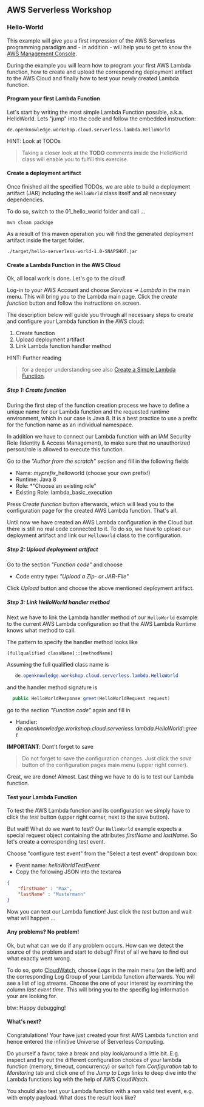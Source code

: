 ## AWS Serverless Workshop
### Hello-World   

This example will give you a first impression of the AWS Serverless 
programming paradigm and - in addition - will help you to get to know the [AWS Management Console](https://aws.amazon.com/de/console/).

During the example you will learn how to program your first AWS Lambda function, how to create and upload the corresponding deployment artifact to the AWS Cloud and finally how to test your newly created Lambda  function. 

#### Program your first Lambda Function

Let's start by writing the most simple Lambda Function possible, a.k.a. HelloWorld. Lets "jump" into the code and follow the embedded instruction: 

    de.openknowledge.workshop.cloud.serverless.lambda.HelloWorld

HINT: Look at TODOs 
> Taking a closer look at the **TODO** comments inside the HelloWorld class will enable you to fulfill this exercise.   

#### Create a deployment artifact

Once finished all the specified TODOs, we are able to build a deployment artifact (JAR) including the `HelloWorld` class itself and all necessary dependencies. 

To do so, switch to the 01\_hello\_world folder and call ... 

    mvn clean package 
  
As a result of this maven operation you will find the generated deployment artifact inside the target folder. 

    ./target/hello-serverless-world-1.0-SNAPSHOT.jar
    
#### Create a Lambda Function in the AWS Cloud   

Ok, all local work is done. Let's go to the cloud!

Log-in to your AWS Account and choose *Services -> Lambda* in the main menu. This will bring you to the Lambda main page. Click the *create function* button and follow the instructions on screen.

The description below will guide you through all necessary steps to create and configure your Lambda function in the AWS cloud: 

1. Create function 
2. Upload deployment artifact
3. Link Lambda function handler method

HINT: Further reading
> for a deeper understanding see also [Create a Simple Lambda Function](https://docs.aws.amazon.com/lambda/latest/dg/get-started-create-function.html).

##### Step 1: Create function 

During the first step of the function creation process we have to define a unique name for our Lambda function  and the requested runtime environment, 
which in our case is Java 8. It is  a best practice to use a prefix for the function name as an individual namespace. 
 
In addition we have to connect our Lambda function with an IAM Security Role (Identity & Access Management), to make sure 
that no unauthorized person/role is allowed  to execute this function.    

Go to the  *"Author from the scratch"* section and fill in the following fields

* Name: *myprefix*\_helloworld (choose your own prefix!)
* Runtime: Java 8
* Role: *"Choose an existing role"
* Existing Role: lambda\_basic\_execution
 
Press *Create function* button afterwards, which will lead you to the configuration page for the created AWS Lambda function. That's all. 

Until now we have created an AWS Lambda configuration in the Cloud but there is still no real code connected to it. 
To do so, we have to upload our deployment artifact and link our `HelloWorld` class to the configuration.

##### Step 2: Upload deployment artifact 

Go to the section *"Function code"* and choose 

* Code entry type: *"Upload a Zip- or JAR-File"*

Click *Upload* button and choose the above mentioned deployment artifact.  


##### Step 3: Link HelloWorld handler method 

Next we have to link the Lambda handler method of our `HelloWorld` example to the current AWS Lambda configuration so that the AWS Lambda Runtime knows what method to call.

The pattern to specify the handler method looks like

    [fullqualified className]::[methodName]

Assuming the full qualified class name is

```java 
   de.openknowledge.workshop.cloud.serverless.lambda.HelloWorld
```
and the handler method signature is 

```java 
  public HelloWorldResponse greet(HelloWorldRequest request)
```

go to the section *"Function code"* again and fill in  
 
 * Handler: *de.openknowledge.workshop.cloud.serverless.lambda.HelloWorld::greet*   

**IMPORTANT**: Dont't forget to save 
> Do not forget to save the configuration changes. Just click the *save* button of the configuration pages main menu (upper right corner).  

Great, we are done! Almost. Last thing we have to do is to test our Lambda function.

#### Test your Lambda Function 

To test the AWS Lambda function and its configuration we simply have to click the *test* button (upper right corner, next to the save button).

But wait! What do we want to test? Our `HelloWorld` example expects a special request object containing the attributes *firstName* and *lastName*. So let's create a corresponding test event. 

Choose "configure test event" from the "Select a test event" dropdown box: 

 * Event name: *helloWorldTestEvent*
 * Copy the following JSON into the textarea

```json
{
    "firstName" : "Max", 
    "lastName" : "Mustermann"
}
```

Now you can test our Lambda function! Just click the *test* button and wait what will happen ... 

#### Any problems? No problem! 

Ok, but what can we do if any problem occurs. How can we detect the source of the problem and start to debug? First of all we have to find out what exactly went wrong. 

To do so, goto [CloudWatch](https://console.aws.amazon.com/cloudwatch/), choose *Logs* in the main menu (on the left) and the corresponding Log Group of your Lambda function afterwards. You will see a list of log streams. Choose the one of your interest by examining the column *last event time*. This will bring you to the specifig log information your are looking for. 

btw: Happy debugging!

#### What's next? 

Congratulations! Your have just created your first AWS Lambda function and hence entered the infinitive Universe of Serverless Computing. 

Do yourself a favor, take a break and play look/around a little bit. E.g. inspect and try out the different configuration choices of your lambda function (memory, timeout, concurrency) or switch fom *Configuration* tab to *Monitoring* tab and click one of the *Jump to Logs* links to deep dive into the Lambda functions log with the help of AWS CloudWatch.

You should also test your Lambda function with a non valid test event, e.g. with empty payload. What does the result look like?      